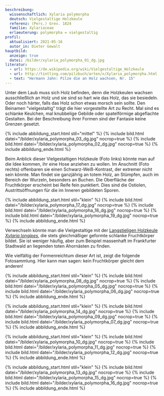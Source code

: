 ```yaml
---
beschreibung:
  wissenschaftlich: Xylaria polymorpha
  deutsch: Vielgestaltige Holzkeule
  referenz: (Pers.) Grev. 1824
  familie: Xylariaceae
  erlaeuterung: polymorpha = vielgestaltig
profil:
  aktualisiert: 2021-05-16
  autor_in: Dieter Gewalt
hauptbild:
  anzeige: true
  datei: /bilder/xylaria_polymorpha_01_dg.jpg
literatur:
  - url: https://de.wikipedia.org/wiki/Vielgestaltige_Holzkeule
  - url: http://tintling.com/pilzbuch/arten/x/Xylaria_polymorpha.html
  - text: "Hermann Jahn: Pilze die an Holz wachsen, Nr. 15"
---
```

Unter dem Laub muss sich Holz befinden, denn die Holzkeulen wachsen ausschließlich an Holz und sie sind so hart wie das Holz, das sie besiedeln. Oder noch härter, falls das Holz schon etwas morsch sein sollte. Den Beinamen "vielgestaltig" trägt die hier vorgestellte Art zu Recht. Mal sind es schlanke Keulchen, mal knubbelige Gebilde oder spatelförmige abgeflachte Gestalten. Bei der Beschreibung ihrer Formen sind der Fantasie keine Grenzen gesetzt.

{% include abbildung_start.html stil="mittel" %}
{% include bild.html datei="/bilder/xylaria_polymorpha_03_dg.jpg" nocrop=true %}
{% include bild.html datei="/bilder/xylaria_polymorpha_02_dg.jpg" nocrop=true %}
{% include abbildung_ende.html %}

Beim Anblick dieser Vielgestaltigen Holzkeule (Foto links) könnte man auf die Idee kommen, ihr eine Hose anziehen zu wollen. Im Anschnitt (Foto rechts) offenbaren sie einen Schwarz-Weiß-Kontrast, der extremer nicht sein könnte. Man findet sie ganzjährig an totem Holz, an Stümpfen, auch im Bereich der Wurzeln, besonders an Buchen. Die Oberfläche der Fruchtkörper erscheint bei Reife fein punktiert. Dies sind die Ostiolen, Austrittsöffnungen für die im Inneren gebildeten Sporen.

{% include abbildung_start.html stil="klein" %}
{% include bild.html datei="/bilder/xylaria_polymorpha_17_dg.jpg" nocrop=true %}
{% include bild.html datei="/bilder/xylaria_polymorpha_18_dg.jpg" nocrop=true %}
{% include bild.html datei="/bilder/xylaria_polymorpha_19_dg.jpg" nocrop=true %}
{% include abbildung_ende.html %}

Verwechseln könnte man die Vielgestaltige mit der [Langstieligen Holzkeule *Xylaria longipes*](/pilze/xylaria-longipes-langstielige-holzkeule), die stets gleichmäßiger geformte schlanke Fruchtkörper bildet. Sie ist weniger häufig, aber zum Beispiel massenhaft im Frankfurter Stadtwald an liegenden toten Ahornästen zu finden.

Wie vielfältig der Formenreichtum dieser Art ist, zeigt die folgende Fotosammlung. Hier kann man sagen: kein Fruchtkörper gleicht dem anderen!

{% include abbildung_start.html stil="klein" %}
{% include bild.html datei="/bilder/xylaria_polymorpha_08_dg.jpg" nocrop=true %}
{% include bild.html datei="/bilder/xylaria_polymorpha_05_dg.jpg" nocrop=true %}
{% include bild.html datei="/bilder/xylaria_polymorpha_06_dg.jpg" nocrop=true %}
{% include abbildung_ende.html %}

{% include abbildung_start.html stil="klein" %}
{% include bild.html datei="/bilder/xylaria_polymorpha_14_dg.jpg" nocrop=true %}
{% include bild.html datei="/bilder/xylaria_polymorpha_09_dg.jpg" nocrop=true %}
{% include bild.html datei="/bilder/xylaria_polymorpha_07_dg.jpg" nocrop=true %}
{% include abbildung_ende.html %}

{% include abbildung_start.html stil="klein" %}
{% include bild.html datei="/bilder/xylaria_polymorpha_10_dg.jpg" nocrop=true %}
{% include bild.html datei="/bilder/xylaria_polymorpha_11_dg.jpg" nocrop=true %}
{% include bild.html datei="/bilder/xylaria_polymorpha_12_dg.jpg" nocrop=true %}
{% include abbildung_ende.html %}

{% include abbildung_start.html stil="klein" %}
{% include bild.html datei="/bilder/xylaria_polymorpha_13_dg.jpg" nocrop=true %}
{% include bild.html datei="/bilder/xylaria_polymorpha_15_dg.jpg" nocrop=true %}
{% include bild.html datei="/bilder/xylaria_polymorpha_16_dg.jpg" nocrop=true %}
{% include abbildung_ende.html %}